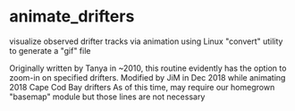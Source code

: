 # animate_drifters
visualize observed drifter tracks via animation using Linux "convert" utility to generate a "gif" file

Originally written by Tanya in ~2010, this routine evidently has the option to zoom-in on specified drifters.
Modified by JiM in Dec 2018 while animating 2018 Cape Cod Bay drifters
As of this time, may require our homegrown "basemap" module but those lines are not necessary
